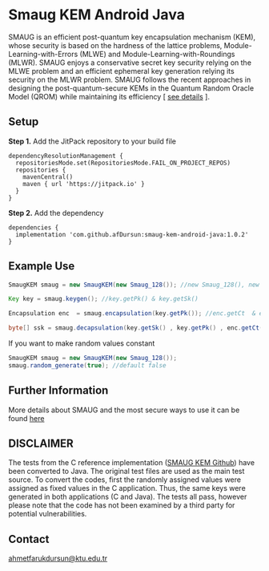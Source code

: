 # Smaug KEM Android Java
SMAUG is an efficient post-quantum key encapsulation mechanism (KEM), whose security is based on the hardness of the lattice problems, Module-Learning-with-Errors (MLWE) and Module-Learning-with-Roundings (MLWR). SMAUG enjoys a conservative secret key security relying on the MLWE problem and an efficient ephemeral key generation relying its security on the MLWR problem. SMAUG follows the recent approaches in designing the post-quantum-secure KEMs in the Quantum Random Oracle Model (QROM) while maintaining its efficiency [ [see details](https://kpqc.cryptolab.co.kr/smaug "see details") ].
## Setup
**Step 1.** Add the JitPack repository to your build file
```
dependencyResolutionManagement {
  repositoriesMode.set(RepositoriesMode.FAIL_ON_PROJECT_REPOS)
  repositories {
    mavenCentral()
    maven { url 'https://jitpack.io' }
  }
}
```

**Step 2.** Add the dependency
```
dependencies {
  implementation 'com.github.afDursun:smaug-kem-android-java:1.0.2'
}
```
## Example Use
```java
SmaugKEM smaug = new SmaugKEM(new Smaug_128()); //new Smaug_128(), new Smaug_192(), new Smaug_256()

Key key = smaug.keygen(); //key.getPk() & key.getSk()

Encapsulation enc  = smaug.encapsulation(key.getPk()); //enc.getCt  & enc.getSsk();

byte[] ssk = smaug.decapsulation(key.getSk() , key.getPk() , enc.getCt());
```

If you want to make random values constant
```java
SmaugKEM smaug = new SmaugKEM(new Smaug_128()); 
smaug.random_generate(true); //default false
```

## Further Information
More details about SMAUG and the most secure ways to use it can be found [here](https://kpqc.cryptolab.co.kr/smaug "here")

## DISCLAIMER
The tests from the C reference implementation  ([SMAUG KEM Github](https://github.com/hmchoe0528/SMAUG_public "SMAUG KEM Github")) have been converted to Java. The original test files are used as the main test source. To convert the codes, first the randomly assigned values were assigned as fixed values in the C application. Thus, the same keys were generated in both applications (C and Java). The tests all pass, however please note that the code has not been examined by a third party for potential vulnerabilities.

## Contact
ahmetfarukdursun@ktu.edu.tr
